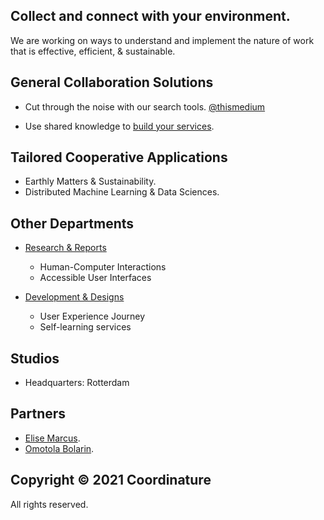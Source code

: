 Collect and connect with your environment.
---

We are working on ways to understand and implement the nature of work that is effective, efficient, & sustainable.

## General Collaboration Solutions
- Cut through the noise with our search tools. <a href="https://thismedium.com" target="_blank">@thismedium</a>

- Use shared knowledge to <a href="https://logic.to" target="_blank">build your services</a>.

## Tailored Cooperative Applications
- Earthly Matters & Sustainability.
- Distributed Machine Learning & Data Sciences. 

## Other Departments
- [Research & Reports](research)
	- Human-Computer Interactions
    - Accessible User Interfaces

- [Development & Designs](development)
	- User Experience Journey
	- Self-learning services

## Studios
- Headquarters: Rotterdam

## Partners
- <a href="https://elisemarcus.com" target="_blank">Elise Marcus</a>.
- <a href="https://omoto.la" target="_blank">Omotola Bolarin</a>.

Copyright © 2021 Coordinature
---
All rights reserved.
